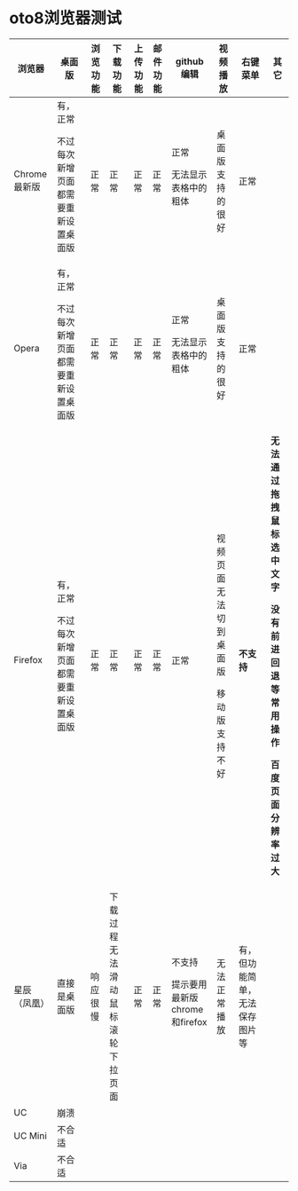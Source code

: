 # oto8浏览器测试

|浏览器|桌面版|浏览功能|下载功能|上传功能|邮件功能|github编辑|视频播放|右键菜单|其它|
|-----|-----|-----|-----|-----|-----|-----|-----|-----|-----|
|Chrome最新版|有，正常<p>不过每次新增页面都需要重新设置桌面版|正常|正常|正常|正常|正常<p>无法显示表格中的粗体|桌面版支持的很好|正常||
|Opera|有，正常<p>不过每次新增页面都需要重新设置桌面版|正常|正常|正常|正常|正常<p>无法显示表格中的粗体|桌面版支持的很好|正常||
|Firefox|有，正常<p>不过每次新增页面都需要重新设置桌面版|正常|正常|正常|正常|正常|视频页面无法切到桌面版<p>移动版支持不好|**不支持**|**无法通过拖拽鼠标选中文字<p>没有前进回退等常用操作<p>百度页面分辨率过大**|
|星辰（凤凰）|直接是桌面版|响应很慢|下载过程无法滑动鼠标滚轮下拉页面|正常|正常|不支持<p>提示要用最新版chrome和firefox|无法正常播放|有，但功能简单，无法保存图片等||
|UC|崩溃|||||||||
|UC Mini|不合适|||||||||
|Via|不合适|||||||||
